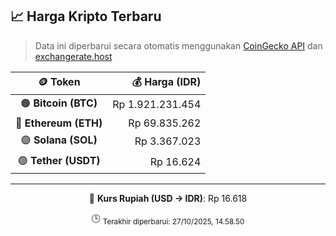 

<!-- HARGA_KRIPTO -->
## 📈 Harga Kripto Terbaru

> Data ini diperbarui secara otomatis menggunakan [CoinGecko API](https://www.coingecko.com/) dan [exchangerate.host](https://exchangerate.host/)

<div align="center">

| 🪙 Token | 💰 Harga (IDR) |
|:------:|---------------:|
| 🟠 **Bitcoin (BTC)**   | Rp 1.921.231.454 |
| 🔵 **Ethereum (ETH)**  | Rp 69.835.262 |
| 🟣 **Solana (SOL)**    | Rp 3.367.023 |
| 🟢 **Tether (USDT)**   | Rp 16.624 |

---

💱 **Kurs Rupiah (USD → IDR)**: Rp 16.618

🕒 <sub>Terakhir diperbarui: 27/10/2025, 14.58.50</sub>

</div>
<!-- /HARGA_KRIPTO -->